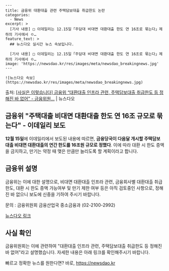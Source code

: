     ---
    title: 금융위 대환대출 관련 주택담보대출 취급한도 논란
    categories:
      - News
    excerpt: >
      [기사 내용] □ 이데일리는 12.15일「주담대 비대면 대환대출 한도 연 16조로 묶는다」제하의 기사에서 ㅇ…
    feature_text: >
      ## 뉴스다오 실시간 뉴스 속보입니다.
    
      [기사 내용] □ 이데일리는 12.15일「주담대 비대면 대환대출 한도 연 16조로 묶는다」제하의 기사에서 ㅇ…
    image: 'https://newsdao.kr/res/images/meta/newsdao_breakingnews.jpg'
    ---
    
    ![뉴스다오 속보](https://newsdao.kr/res/images/meta/newsdao_breakingnews.jpg)

<p>출처: <a href="https://newsdao.kr/2818" rel="dofollow">[사실은 이렇습니다] 금융위 “대환대출 인프라 관련, 주택담보대출 취급한도 등 정해진 바 없어” - 금융위원…</a> | 뉴스다오</p>

<h2>금융위 "주택대출 비대면 대환대출 한도 연 16조 규모로 묶는다" - 이데일리 보도</h2>

<p data-ke-size="size16"><b>12월 15일</b>에 이데일리에서 보도된 내용에 따르면, <b>금융당국이 다음달 개시할 주택담보대출 비대면 대환대출의 연간 한도를 16조원 규모로 정했다</b>. 이에 따라 대환 시 한도 증액을 금지하고, 만기는 약정 때 맺은 만큼만 늘리도록 할 계획이라고 합니다.</p>

<h2 data-ke-size="size26">금융위 설명</h2>
<p data-ke-size="size16">금융위는 이에 대한 설명으로, 비대면 대환대출 인프라 관련, 금융회사별 대환대출 취급한도, 대환 시 한도 증액 가능여부 및 만기 제한 여부 등은 아직 검토중인 사항으로, 정해진 바 없으니 보도에 신중을 기하여 주시기 바랍니다.</p>

<p data-ke-size="size16">문의 : 금융위원회 금융산업국 중소금융과 (02-2100-2992)</p>

<p data-ke-size="size16"><a href="https://newsdao.kr/2818">뉴스다오 링크</a></p>

<h2 data-ke-size="size26">사실 확인</h2>
<p data-ke-size="size16">금융위원회는 이에 관련하여 "대환대출 인프라 관련, 주택담보대출 취급한도 등 정해진 바 없어"라고 설명했습니다. 자세한 내용은 아래 링크를 확인해주시기 바랍니다.</p> 

빠르고 정확한 뉴스를 원한다면? 바로, <a href="https://newsdao.kr" rel="dofollow">https://newsdao.kr</a>


    
